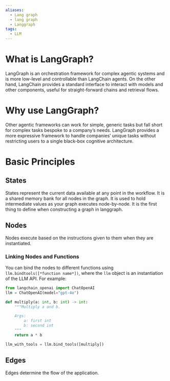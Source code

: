 ```yaml
---
aliases:
  - Lang graph
  - lang graph
  - Langgraph
tags:
  - LLM
---
```

# What is LangGraph?
LangGraph is an orchestration framework for complex agentic systems and is more low-level and controllable than LangChain agents. On the other hand, LangChain provides a standard interface to interact with models and other components, useful for straight-forward chains and retrieval flows.

# Why use LangGraph?
Other agentic frameworks can work for simple, generic tasks but fall short for complex tasks bespoke to a company’s needs. LangGraph provides a more expressive framework to handle companies’ unique tasks without restricting users to a single black-box cognitive architecture.


# Basic Principles

## States
States represent the current data available at any point in the workflow. It is a shared memory bank for all nodes in the graph. It is used to hold intermediate values as your graph executes node-by-node. It is the first thing to define when constructing a graph in langgraph. 

## Nodes
Nodes execute based on the instructions given to them when they are instantiated. 

### Linking Nodes and Functions
You can bind the nodes to different functions using `llm.bindtools([*function name*])`, where the `llm` object is an instantiation of the LLM API. For example:

``` python
from langchain_openai import ChatOpenAI
llm = ChatOpenAI(model="gpt-4o")

def multiply(a: int, b: int) -> int:
    """Multiply a and b.

    Args:
        a: first int
        b: second int
    """
    return a * b

llm_with_tools = llm.bind_tools([multiply])

```

## Edges
Edges determine the flow of the application. 
